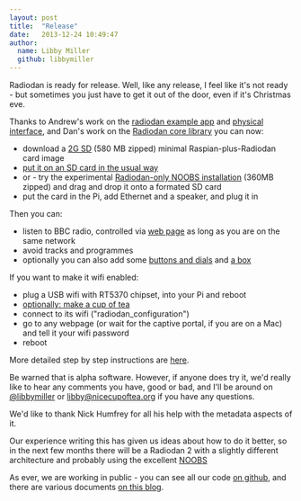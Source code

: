 ```yaml
---
layout: post
title:  "Release"
date:   2013-12-24 10:49:47
author:
  name: Libby Miller
  github: libbymiller
---
```


Radiodan is ready for release. Well, like any release, I feel like it's
not ready - but sometimes you just have to get it out of the door, even if it's Christmas eve.

Thanks to Andrew's work on the [radiodan example
app](https://github.com/radiodan/radiodan_example) and [physical
interface](https://github.com/radiodan/radiodan_example_physical_interface),
and Dan's work on the [Radiodan core
library](https://github.com/radiodan/radiodan) you can now:

* download a [2G SD](http://dev.notu.be/2013/12/radiodan/radiodan2.zip) (580 MB zipped) minimal Raspian-plus-Radiodan card image
* [put it on an SD card in the usual way](http://elinux.org/RPi_Easy_SD_Card_Setup)
* or - try the experimental [Radiodan-only NOOBS installation](http://dev.notu.be/2013/12/radiodan/NOOBS_v1_3_2-radiodan-only.zip) (360MB zipped) and drag and drop it onto a formated SD card
* put the card in the Pi, add Ethernet and a speaker, and plug it in

Then you can:

* listen to BBC radio, controlled via [web page](http://radiodan.local:3000) as long as you are on the same network
* avoid tracks and programmes
* optionally you can also add some [buttons and dials](https://github.com/radiodan/radiodan_example_physical_interface/blob/master/doc/wiring.png) and [a box](https://github.com/radiodan/project/blob/master/docs/box_design.markdown)

If you want to make it wifi enabled:

* plug a USB wifi with RT5370 chipset, into your Pi and reboot
* [optionally: make a cup of tea](https://github.com/radiodan/cold_start/issues/5)
* connect to its wifi ("radiodan_configuration")
* go to any webpage (or wait for the captive portal, if you are on a Mac) and tell it your wifi password
* reboot

More detailed step by step instructions are
[here](https://github.com/radiodan/project/blob/master/docs/getting_started.markdown).

Be warned that is alpha software. However, if anyone does try it, we'd
really like to hear any comments you have, good or bad, and I'll be
around on [@libbymiller](https://twitter.com/libbymiller) or
libby@nicecupoftea.org if you have any questions.

We'd like to thank Nick Humfrey for all his help with the metadata
aspects of it.

Our experience writing this has given us ideas about how to do it
better, so in the next few months there will be a Radiodan 2 with a
slightly different architecture and probably using the excellent
[NOOBS](http://www.raspberrypi.org/archives/4100)

As ever, we are working in public - you can see all our code [on
github](https://github.com/radiodan), and there are various documents
[on this blog](http://radiodan.github.io).


